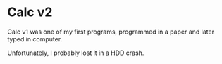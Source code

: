 # Calc v2

Calc v1 was one of my first programs, programmed in a paper and later typed in computer.

Unfortunately, I probably lost it in a HDD crash.
